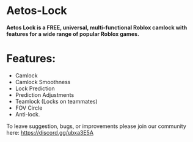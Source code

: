 # Aetos-Lock
**Aetos Lock is a FREE, universal, multi-functional Roblox camlock with features for a wide range of popular Roblox games.**

# Features:
- Camlock
- Camlock Smoothness
- Lock Prediction
- Prediction Adjustments
- Teamlock (Locks on teammates)
- FOV Circle
- Anti-lock.

To leave suggestion, bugs, or improvements please join our community here: https://discord.gg/ubxa3E5A
